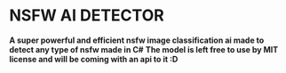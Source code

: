# NSFW AI DETECTOR

**A super powerful and efficient nsfw image classification ai made to detect any type of nsfw made in C#**
**The model is left free to use by MIT license and will be coming with an api to it :D**
